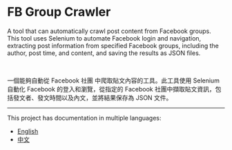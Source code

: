 # FB Group Crawler

A tool that can automatically crawl post content from Facebook groups. This tool uses Selenium to automate Facebook login and navigation, extracting post information from specified Facebook groups, including the author, post time, and content, and saving the results as JSON files.

<br>

一個能夠自動從 Facebook 社團 中爬取貼文內容的工具。此工具使用 Selenium 自動化 Facebook 的登入和瀏覽，從指定的 Facebook 社團中擷取貼文資訊，包括發文者、發文時間以及內文，並將結果保存為 JSON 文件。

---

This project has documentation in multiple languages:
- [English](README_en.md)
- [中文](README_zh-TW.md)

